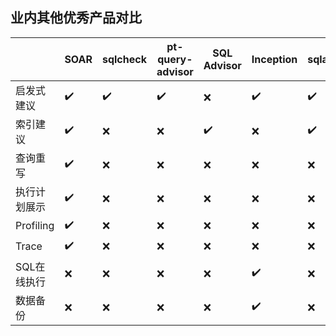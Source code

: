 ## 业内其他优秀产品对比

|              | SOAR | sqlcheck | pt-query-advisor | SQL Advisor | Inception | sqlautoreview |
| ---          | ---  | ---      | ---              | ---         | ---       | ---           |
| 启发式建议     | ✔️   | ✔️       | ✔️             | ❌          | ✔️        | ✔️             |
| 索引建议       | ✔️   | ❌      | ❌               | ✔️         | ❌       | ✔️             |
| 查询重写       | ✔️   | ❌      | ❌               | ❌          | ❌      | ❌            |
| 执行计划展示    | ✔️   | ❌      | ❌               | ❌          | ❌      | ❌            |
| Profiling     | ✔️   | ❌      | ❌               | ❌          | ❌      | ❌            |
| Trace         | ✔️   | ❌      | ❌               | ❌          | ❌      | ❌            |
| SQL在线执行    | ❌   | ❌       | ❌               | ❌          | ✔️       | ❌            |
| 数据备份       | ❌   | ❌       | ❌               | ❌          | ✔️       | ❌            |
